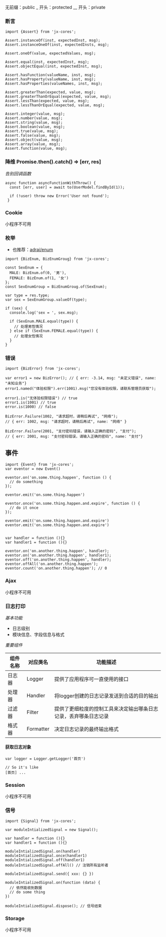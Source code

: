 无前缀：public
_ 开头：protected
__ 开头：private

### 断言

```
import {Assert} from 'jx-cores';

Assert.instanceOf(inst, expectedInst, msg);
Assert.instanceOneOf(inst, expectedInsts, msg);

Assert.oneOf(value, expectedValues, msg);

Assert.equal(inst, expectedInst, msg);
Assert.objectEqual(inst, expectedInst, msg);

Assert.hasFunction(valueName, inst, msg);
Assert.hasProperty(valueName, inst, msg);
Assert.hasProperties(valueNames, inst, msg);

Assert.greaterThan(expected, value, msg);
Assert.greaterThanOrEqual(expected, value, msg);
Assert.lessThan(expected, value, msg);
Assert.lessThanOrEqual(expected, value, msg);

Assert.integer(value, msg);
Assert.number(value, msg);
Assert.string(value, msg);
Assert.boolean(value, msg);
Assert.true(value, msg);
Assert.false(value, msg);
Assert.object(value, msg);
Assert.array(value, msg);
Assert.function(value, msg);
```

### 降维 Promise.then().catch() => [err, res]

*告别回调函数*

```
async function asyncFunctionWithThrow() {
  const [err, user] = await to(UserModel.findById(1));

  if (!user) throw new Error('User not found');
 }
```

### Cookie

小程序不可用

### 枚举

* 也推荐：[adrai/enum](https://github.com/adrai/enum)

```
import {BizEnum, BizEnumGroug} from 'jx-cores';

const SexEnum = {
  MALE: BizEnum.of(0, '男'),
  FEMALE: BizEnum.of(1, '女')
};
const SexEnumGroup = BizEnumGroug.of(SexEnum);

var type = res.type;
var sex = SexEnumGroup.valueOf(type);

if (sex) {
  console.log('sex = ', sex.msg);

  if (SexEnum.MALE.equal(type)) {
    // 处理男性情况
  } else if (SexEnum.FEMALE.equal(type)) {
    // 处理女性情况
  }
}
```

### 错误

```
import {BizError} from 'jx-cores';

var error1 = new BizError(); // { err: -3.14, msg: "未定义错误", name: "未知业务"}
error1.named("体验权限").err(1001).msg("您没有体验权限，请联系管理员获取");

error1.is("无体验权限错误") // true
error1.is(1001) // true
error.is(1000) // false

BizError.Failure(1002, "请求超时，请稍后再试", "网络"); 
// { err: 1002, msg: "请求超时，请稍后再试", name: "网络" }

BizError.Failure(2001, "支付密码错误，请输入正确的密码", "支付"); 
// { err: 2001, msg: "支付密码错误，请输入正确的密码", name: "支付"}
```

## 事件

```
import {Event} from 'jx-cores';
var eventor = new Event()

eventor.on('on.some.thing.happen', function () {
  // do something
});

eventor.emit('on.some.thing.happen')

eventor.once('on.some.thing.happen.and.expire', function () {
  // do it once
});

eventor.emit('on.some.thing.happen.and.expire')
eventor.emit('on.some.thing.happen.and.expire')


var handler = function (){}
var handler1 = function (){}

eventor.on('on.another.thing.happen', handler);
eventor.on('on.another.thing.happen', handler1);
eventor.off('on.another.thing.happen', handler);
eventor.offAll('on.another.thing.happen');
eventor.count('on.another.thing.happen'); // 0
```

### Ajax 

小程序不可用

### 日志打印

*基本功能*

* 日志级别
* 模块信息、字段信息与格式


*重要组件*

| 组件名称 | 对应类名 | 功能描述 |
| ------ | ------ | ------ |
| 日志器 | Logger | 提供了应用程序可一直使用的接口 |
| 处理器	| Handler |	将logger创建的日志记录发送到合适的目的输出 |
| 过滤器	| Filter| 提供了更细粒度的控制工具来决定输出哪条日志记录，丢弃哪条日志记录 |
| 格式器	| Formatter	| 决定日志记录的最终输出格式 |

#### 获取日志对象

```
var logger = Logger.getLogger('首页')

// So it's like
[首页] ...
```

### Session

小程序不可用


### 信号

```
import {Signal} from 'jx-cores';

var moduleIntializedSignal = new Signal();

var handler = function (){}
var handler1 = function (){}

moduleIntializedSignal.on(handler)
moduleIntializedSignal.once(handler1)
moduleIntializedSignal.off(handler1)
moduleIntializedSignal.offAll() // 注销所有监听者

moduleIntializedSignal.send({ xxx: {} })

moduleIntializedSignal.on(function (data) {
  // 依然能收到数据
  // do some thing
})

moduleIntializedSignal.dispose(); // 信号结束
```

### Storage

小程序不可用